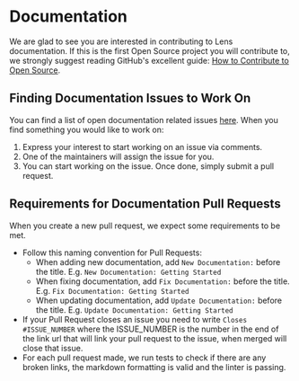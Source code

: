# Documentation

We are glad to see you are interested in contributing to Lens documentation. If this is the first Open Source project you will contribute to, we strongly suggest reading GitHub's excellent guide: [How to Contribute to Open Source](https://opensource.guide/how-to-contribute).

## Finding Documentation Issues to Work On

You can find a list of open documentation related issues [here](https://github.com/lensapp/lens/issues?q=is%3Aopen+is%3Aissue+label%3Aarea%2Fdocumentation). When you find something you would like to work on:

1. Express your interest to start working on an issue via comments.
2. One of the maintainers will assign the issue for you.
3. You can start working on the issue. Once done, simply submit a pull request.

## Requirements for Documentation Pull Requests

When you create a new pull request, we expect some requirements to be met.

* Follow this naming convention for Pull Requests:
  * When adding new documentation, add `New Documentation:` before the title. E.g. `New Documentation: Getting Started`
  * When fixing documentation, add `Fix Documentation:` before the title. E.g. `Fix Documentation: Getting Started`
  * When updating documentation, add `Update Documentation:` before the title. E.g. `Update Documentation: Getting Started`
* If your Pull Request closes an issue you need to write `Closes #ISSUE_NUMBER` where the ISSUE_NUMBER is the number in the end of the link url that will link your pull request to the issue, when merged will close that issue.
* For each pull request made, we run tests to check if there are any broken links, the markdown formatting is valid and the linter is passing.
